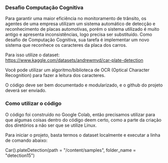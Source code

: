 ### Desafio Computação Cognitiva

Para garantir uma maior eficiência no monitoramento de trânsito, os agentes de uma empresa utilizam um sistema automático de detecção e reconhecimento de placas automotivas, porém o sistema utilizado é muito antigo e apresenta inconsistências, logo precisa ser substituído. Como desafio de Computação Cognitiva, sua tarefa é implementar um novo sistema que reconhece os caracteres da placa dos carros.

Para isso utilize o dataset: https://www.kaggle.com/datasets/andrewmvd/car-plate-detection

Você pode utilizar um algoritmo/biblioteca de OCR (Optical Character Recognition) para fazer a leitura dos caracteres.

O código deve ser bem documentado e modularizado, e o github do projeto deverá ser enviado.

### Como utilizar o código

O código foi construído no Google Colab, então precisamos utilizar para que algumas coisas dentro do código deem certo, como a parte da criação dos diretórios a não ser que se utilize Linux. 

Para iniciar o projeto, basta termos o dataset localmente e executar a linha de comando abaixo:

Car().plateDetection(path = "/content/samples", folder_name = "detection15")